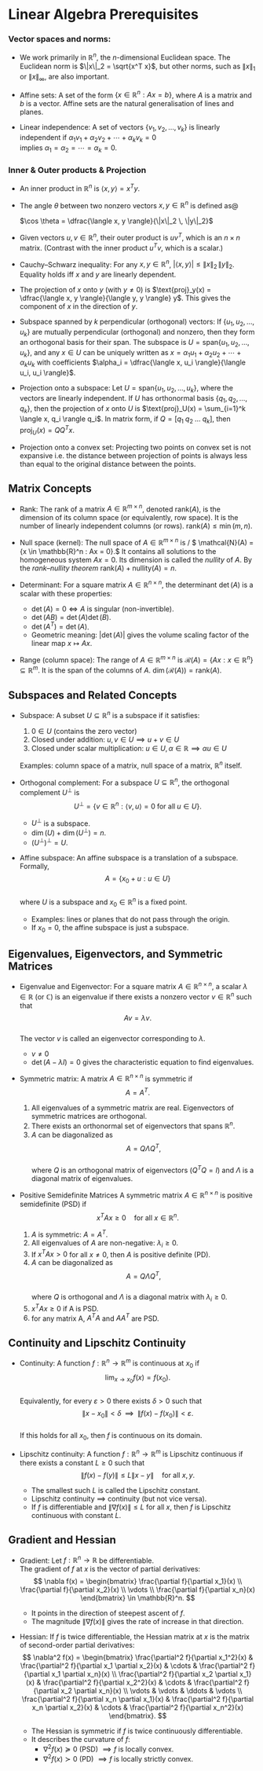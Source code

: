 # Linear Algebra Prerequisites

### Vector spaces and norms: 

- We work primarily in $\mathbb{R}^n$, the $n$-dimensional Euclidean space. The Euclidean norm is $\|x\|_2 = \sqrt{x^T x}$, but other norms, such as $\|x\|_1$ or $\|x\|_\infty$, are also important.

- Affine sets: A set of the form  $\{x \in \mathbb{R}^n : Ax = b\}$, where $A$ is a matrix and $b$ is a vector. Affine sets are the natural generalisation of lines and planes.


- Linear independence: A set of vectors $\{v_1, v_2, \dots, v_k\}$ is linearly independent if    $\alpha_1 v_1 + \alpha_2 v_2 + \cdots + \alpha_k v_k = 0$  
  implies $\alpha_1 = \alpha_2 = \cdots = \alpha_k = 0$.


### Inner & Outer products & Projection
-  An inner product in $\mathbb{R}^n$ is $\langle x, y \rangle = x^T y$.

- The angle $\theta$ between two nonzero vectors $x, y \in \mathbb{R}^n$ is defined as@  
  
    $\cos \theta = \dfrac{\langle x, y \rangle}{\|x\|_2 \, \|y\|_2}$


- Given vectors $u, v \in \mathbb{R}^n$, their outer product is   $u v^T$, which is an $n \times n$ matrix.  (Contrast with the inner product $u^T v$, which is a scalar.)

- Cauchy–Schwarz inequality: For any $x, y \in \mathbb{R}^n$, $|\langle x, y \rangle| \leq \|x\|_2 \, \|y\|_2$. Equality holds iff $x$ and $y$ are linearly dependent.

- The projection of $x$ onto $y$ (with $y \neq 0$) is  $\text{proj}_y(x) = \dfrac{\langle x, y \rangle}{\langle y, y \rangle} y$. This gives the component of $x$ in the direction of $y$.

- Subspace spanned by $k$ perpendicular (orthogonal) vectors: If $\{u_1, u_2, \dots, u_k\}$ are mutually perpendicular (orthogonal) and nonzero, then they form an orthogonal basis for their span. The subspace is $U = \text{span}\{u_1, u_2, \dots, u_k\}$,  and any $x \in U$ can be uniquely written as $x = \alpha_1 u_1 + \alpha_2 u_2 + \cdots + \alpha_k u_k$ with coefficients $\alpha_i = \dfrac{\langle x, u_i \rangle}{\langle u_i, u_i \rangle}$.


- Projection onto a subspace:  Let $U = \text{span}\{u_1, u_2, \dots, u_k\}$, where the vectors are linearly independent. If $U$ has orthonormal basis $\{q_1, q_2, \dots, q_k\}$, then the projection of $x$ onto $U$ is   $\text{proj}_U(x) = \sum_{i=1}^k \langle x, q_i \rangle q_i$. In matrix form, if $Q = [q_1 \; q_2 \; \dots \; q_k]$, then  
  $\text{proj}_U(x) = QQ^T x$.


- Projection onto a convex set:  Projecting two points on convex set is not expansive i.e. the distance between projection of points is always less than equal to the original distance between the points.

## Matrix Concepts

- Rank:  The rank of a matrix $A \in \mathbb{R}^{m \times n}$, denoted $\text{rank}(A)$, is the dimension of its column space (or equivalently, row space). It is the number of linearly independent columns (or rows). $\text{rank}(A) \leq \min(m,n)$.  

- Null space (kernel): The null space of $A \in \mathbb{R}^{m \times n}$ is / $
  \mathcal{N}(A) = \{x \in \mathbb{R}^n : Ax = 0\}.$ It contains all solutions to the homogeneous system $Ax=0$. Its dimension is called the *nullity* of $A$. By the *rank–nullity theorem* $\text{rank}(A) + \text{nullity}(A) = n.$

- Determinant:  For a square matrix $A \in \mathbb{R}^{n \times n}$, the determinant $\det(A)$ is a scalar with these properties:  
    - $\det(A) = 0 \iff A$ is singular (non-invertible).  
    - $\det(AB) = \det(A)\det(B)$.  
    - $\det(A^T) = \det(A)$.  
    - Geometric meaning: $|\det(A)|$ gives the volume scaling factor of the linear map $x \mapsto Ax$.

- Range (column space): The range of $A \in \mathbb{R}^{m \times n}$ is $\mathcal{R}(A) = \{Ax : x \in \mathbb{R}^n\} \subseteq \mathbb{R}^m.$ It is the span of the columns of $A$. $\dim(\mathcal{R}(A)) = \text{rank}(A)$.  


## Subspaces and Related Concepts

- Subspace: A subset $U \subseteq \mathbb{R}^n$ is a subspace if it satisfies:  
    1. $0 \in U$ (contains the zero vector)  
    2. Closed under addition: $u, v \in U \implies u+v \in U$  
    3. Closed under scalar multiplication: $u \in U, \alpha \in \mathbb{R} \implies \alpha u \in U$  

    Examples: column space of a matrix, null space of a matrix, $\mathbb{R}^n$ itself.  

 
- Orthogonal complement: For a subspace $U \subseteq \mathbb{R}^n$, the orthogonal complement $U^\perp$ is  
  $$
  U^\perp = \{v \in \mathbb{R}^n : \langle v, u \rangle = 0 \;\text{for all}\; u \in U \}.
  $$  
    - $U^\perp$ is a subspace.  
    - $\dim(U) + \dim(U^\perp) = n$.  
    - $(U^\perp)^\perp = U$.  


- Affine subspace:  An affine subspace is a translation of a subspace. Formally,  
  $$
  A = \{x_0 + u : u \in U\}
  $$  
  where $U$ is a subspace and $x_0 \in \mathbb{R}^n$ is a fixed point.  

    - Examples: lines or planes that do not pass through the origin.  
    - If $x_0 = 0$, the affine subspace is just a subspace.

## Eigenvalues, Eigenvectors, and Symmetric Matrices

- Eigenvalue and Eigenvector: For a square matrix $A \in \mathbb{R}^{n \times n}$, a scalar $\lambda \in \mathbb{R}$ (or $\mathbb{C}$) is an eigenvalue if there exists a nonzero vector $v \in \mathbb{R}^n$ such that  
  $$
  A v = \lambda v.
  $$  
  The vector $v$ is called an eigenvector corresponding to $\lambda$.  
    - $v \neq 0$  
    - $\det(A - \lambda I) = 0$ gives the characteristic equation to find eigenvalues.  

  
- Symmetric matrix:  A matrix $A \in \mathbb{R}^{n \times n}$ is symmetric if  
  $$
  A = A^T.
  $$   
    1. All eigenvalues of a symmetric matrix are real.  Eigenvectors of symmetric matrices are orthogonal. 
    2. There exists an orthonormal set of eigenvectors that spans $\mathbb{R}^n$.  
    3. $A$ can be diagonalized as  
      $$
      A = Q \Lambda Q^T,
      $$  
      where $Q$ is an orthogonal matrix of eigenvectors ($Q^T Q = I$) and $\Lambda$ is a diagonal matrix of eigenvalues.  
  

- Positive Semidefinite Matrices
  A symmetric matrix $A \in \mathbb{R}^{n \times n}$ is positive semidefinite (PSD) if  
  $$
  x^T A x \geq 0 \quad \text{for all } x \in \mathbb{R}^n.
  $$
    1. $A$ is symmetric: $A = A^T$.  
    2. All eigenvalues of $A$ are non-negative: $\lambda_i \ge 0$.  
    3. If $x^T A x > 0$ for all $x \neq 0$, then $A$ is positive definite (PD).  
    4. $A$ can be diagonalized as  
      $$
      A = Q \Lambda Q^T,
      $$  
      where $Q$ is orthogonal and $\Lambda$ is a diagonal matrix with $\lambda_i \ge 0$.  
    5. $x^T A x \geq 0$ if A is PSD. 
    6. for any matrix A, $A^TA$ and $AA^T$ are PSD.

## Continuity and Lipschitz Continuity

- Continuity: A function $f : \mathbb{R}^n \to \mathbb{R}^m$ is continuous at $x_0$ if  
  $$
  \lim_{x \to x_0} f(x) = f(x_0).
  $$  
  Equivalently, for every $\varepsilon > 0$ there exists $\delta > 0$ such that  
  $$
  \|x - x_0\| < \delta \;\; \implies \;\; \|f(x) - f(x_0)\| < \varepsilon.
  $$  
  If this holds for all $x_0$, then $f$ is continuous on its domain.  

 
- Lipschitz continuity:  A function $f : \mathbb{R}^n \to \mathbb{R}^m$ is Lipschitz continuous if there exists a constant $L \geq 0$ such that  
  $$
  \|f(x) - f(y)\| \leq L \|x - y\| \quad \text{for all } x, y.
  $$  

    - The smallest such $L$ is called the Lipschitz constant.  
    - Lipschitz continuity $\implies$ continuity (but not vice versa).  
    - If $f$ is differentiable and $\|\nabla f(x)\| \leq L$ for all $x$, then $f$ is Lipschitz continuous with constant $L$.  
 
## Gradient and Hessian

- Gradient:  Let $f : \mathbb{R}^n \to \mathbb{R}$ be differentiable.  
  The gradient of $f$ at $x$ is the vector of partial derivatives:  
  $$
  \nabla f(x) =
  \begin{bmatrix}
  \frac{\partial f}{\partial x_1}(x) \\
  \frac{\partial f}{\partial x_2}(x) \\
  \vdots \\
  \frac{\partial f}{\partial x_n}(x)
  \end{bmatrix} \in \mathbb{R}^n.
  $$  

    - It points in the direction of steepest ascent of $f$.  
    - The magnitude $\|\nabla f(x)\|$ gives the rate of increase in that direction.  

- Hessian:  If $f$ is twice differentiable, the Hessian matrix at $x$ is the matrix of second-order partial derivatives:  
  $$
  \nabla^2 f(x) =
  \begin{bmatrix}
  \frac{\partial^2 f}{\partial x_1^2}(x) & \frac{\partial^2 f}{\partial x_1 \partial x_2}(x) & \cdots & \frac{\partial^2 f}{\partial x_1 \partial x_n}(x) \\
  \frac{\partial^2 f}{\partial x_2 \partial x_1}(x) & \frac{\partial^2 f}{\partial x_2^2}(x) & \cdots & \frac{\partial^2 f}{\partial x_2 \partial x_n}(x) \\
  \vdots & \vdots & \ddots & \vdots \\
  \frac{\partial^2 f}{\partial x_n \partial x_1}(x) & \frac{\partial^2 f}{\partial x_n \partial x_2}(x) & \cdots & \frac{\partial^2 f}{\partial x_n^2}(x)
  \end{bmatrix}.
  $$  

    - The Hessian is symmetric if $f$ is twice continuously differentiable.  
    - It describes the curvature of $f$:  
        - $\nabla^2 f(x) \succeq 0$ (PSD) $\implies f$ is locally convex.  
        - $\nabla^2 f(x) \succ 0$ (PD) $\implies f$ is locally strictly convex.  




